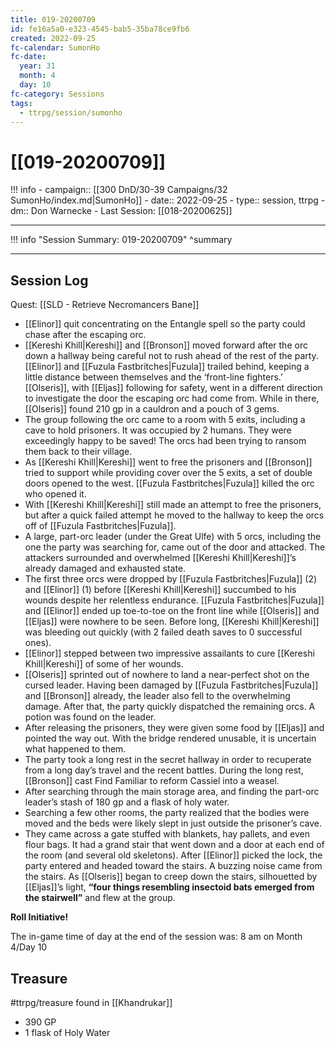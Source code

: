 ```yaml
---
title: 019-20200709
id: fe16a5a0-e323-4545-bab5-35ba78ce9fb6
created: 2022-09-25
fc-calendar: SumonHo
fc-date:
  year: 31
  month: 4
  day: 10
fc-category: Sessions
tags:
  - ttrpg/session/sumonho
---
```


# [[019-20200709]]

!!! info
    - campaign:: [[300 DnD/30-39 Campaigns/32 SumonHo/index.md|SumonHo]]
    - date:: 2022-09-25
    - type:: session, ttrpg
    - dm:: Don Warnecke
    - Last Session: [[018-20200625]]


---

!!! info "Session Summary: 019-20200709"
    ^summary

---

## Session Log


Quest: [[SLD - Retrieve Necromancers Bane]]

- [[Elinor]] quit concentrating on the Entangle spell so the party could chase after the escaping orc.
- [[Kereshi Khill|Kereshi]] and [[Bronson]] moved forward after the orc down a hallway being careful not to rush ahead of the rest of the party. [[Elinor]] and [[Fuzula Fastbritches|Fuzula]] trailed behind, keeping a little distance between themselves and the ‘front-line fighters.’ [[Olseris]], with [[Eljas]] following for safety, went in a different direction to investigate the door the escaping orc had come from. While in there, [[Olseris]] found 210 gp in a cauldron and a pouch of 3 gems.   
- The group following the orc came to a room with 5 exits, including a cave to hold prisoners. It was occupied by 2 humans. They were exceedingly happy to be saved! The orcs had been trying to ransom them back to their village.
- As [[Kereshi Khill|Kereshi]] went to free the prisoners and [[Bronson]] tried to support while providing cover over the 5 exits, a set of double doors opened to the west. [[Fuzula Fastbritches|Fuzula]] killed the orc who opened it.  
- With [[Kereshi Khill|Kereshi]] still made an attempt to free the prisoners, but after a quick failed attempt he moved to the hallway to keep the orcs off of [[Fuzula Fastbritches|Fuzula]].
- A large, part-orc leader (under the Great Ulfe) with 5 orcs, including the one the party was searching for, came out of the door and attacked. The attackers surrounded and overwhelmed [[Kereshi Khill|Kereshi]]’s already damaged and exhausted state. 
- The first three orcs were dropped by [[Fuzula Fastbritches|Fuzula]] (2) and [[Elinor]] (1) before [[Kereshi Khill|Kereshi]] succumbed to his wounds despite her relentless endurance. [[Fuzula Fastbritches|Fuzula]] and [[Elinor]] ended up toe-to-toe on the front line while [[Olseris]] and [[Eljas]] were nowhere to be seen. Before long, [[Kereshi Khill|Kereshi]] was bleeding out quickly (with 2 failed death saves to 0 successful ones).
- [[Elinor]] stepped between two impressive assailants to cure [[Kereshi Khill|Kereshi]] of some of her wounds.
- [[Olseris]] sprinted out of nowhere to land a near-perfect shot on the cursed leader. Having been damaged by [[Fuzula Fastbritches|Fuzula]] and [[Bronson]] already, the leader also fell to the overwhelming damage. After that, the party quickly dispatched the remaining orcs. A potion was found on the leader.
- After releasing the prisoners, they were given some food by [[Eljas]] and pointed the way out. With the bridge rendered unusable, it is uncertain what happened to them.
- The party took a long rest in the secret hallway in order to recuperate from a long day’s travel and the recent battles. During the long rest, [[Bronson]] cast Find Familiar to reform Cassiel into a weasel.
- After searching through the main storage area, and finding the part-orc leader’s stash of 180 gp and a flask of holy water.
- Searching a few other rooms, the party realized that the bodies were moved and the beds were likely slept in just outside the prisoner’s cave.
- They came across a gate stuffed with blankets, hay pallets, and even flour bags. It had a grand stair that went down and a door at each end of the room (and several old skeletons). After [[Elinor]] picked the lock, the party entered and headed toward the stairs. A buzzing noise came from the stairs. As [[Olseris]] began to creep down the stairs, silhouetted by [[Eljas]]’s light, **“four things resembling insectoid bats emerged from the stairwell”** and flew at the group.

**Roll Initiative!**

The in-game time of day at the end of the session was: 8 am on Month 4/Day 10

## Treasure

#ttrpg/treasure  found in [[Khandrukar]]

- 390 GP
- 1 flask of Holy Water
